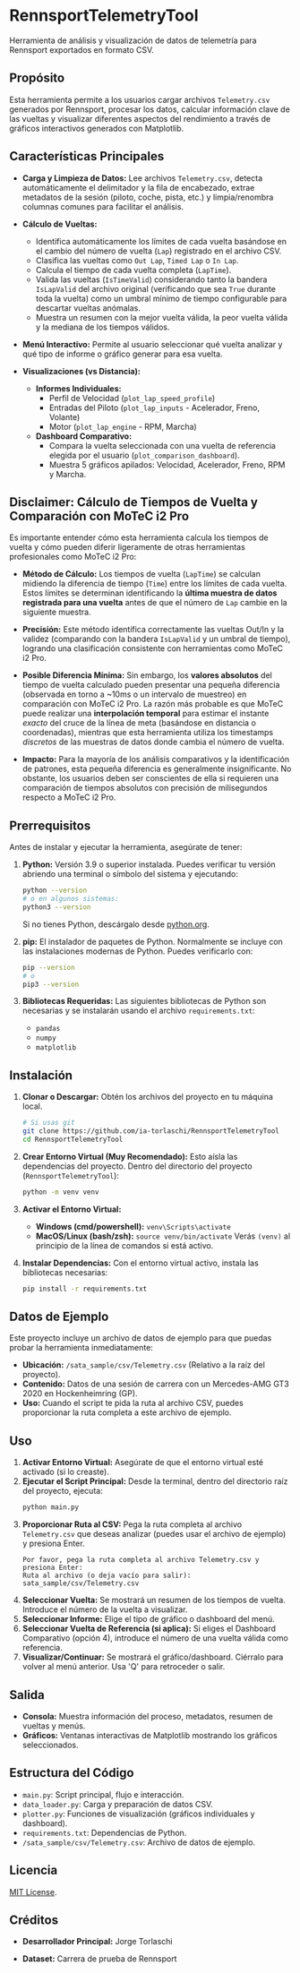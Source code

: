 # RennsportTelemetryTool

Herramienta de análisis y visualización de datos de telemetría para Rennsport exportados en formato CSV.

## Propósito

Esta herramienta permite a los usuarios cargar archivos `Telemetry.csv` generados por Rennsport, procesar los datos, calcular información clave de las vueltas y visualizar diferentes aspectos del rendimiento a través de gráficos interactivos generados con Matplotlib.

## Características Principales

* **Carga y Limpieza de Datos:** Lee archivos `Telemetry.csv`, detecta automáticamente el delimitador y la fila de encabezado, extrae metadatos de la sesión (piloto, coche, pista, etc.) y limpia/renombra columnas comunes para facilitar el análisis.

* **Cálculo de Vueltas:**
    * Identifica automáticamente los límites de cada vuelta basándose en el cambio del número de vuelta (`Lap`) registrado en el archivo CSV.
    * Clasifica las vueltas como `Out Lap`, `Timed Lap` o `In Lap`.
    * Calcula el tiempo de cada vuelta completa (`LapTime`).
    * Valida las vueltas (`IsTimeValid`) considerando tanto la bandera `IsLapValid` del archivo original (verificando que sea `True` durante toda la vuelta) como un umbral mínimo de tiempo configurable para descartar vueltas anómalas.
    * Muestra un resumen con la mejor vuelta válida, la peor vuelta válida y la mediana de los tiempos válidos.

* **Menú Interactivo:** Permite al usuario seleccionar qué vuelta analizar y qué tipo de informe o gráfico generar para esa vuelta.

* **Visualizaciones (vs Distancia):**
    * **Informes Individuales:**
        * Perfil de Velocidad (`plot_lap_speed_profile`)
        * Entradas del Piloto (`plot_lap_inputs` - Acelerador, Freno, Volante)
        * Motor (`plot_lap_engine` - RPM, Marcha)
    * **Dashboard Comparativo:**
        * Compara la vuelta seleccionada con una vuelta de referencia elegida por el usuario (`plot_comparison_dashboard`).
        * Muestra 5 gráficos apilados: Velocidad, Acelerador, Freno, RPM y Marcha.

## Disclaimer: Cálculo de Tiempos de Vuelta y Comparación con MoTeC i2 Pro

Es importante entender cómo esta herramienta calcula los tiempos de vuelta y cómo pueden diferir ligeramente de otras herramientas profesionales como MoTeC i2 Pro:

* **Método de Cálculo:** Los tiempos de vuelta (`LapTime`) se calculan midiendo la diferencia de tiempo (`Time`) entre los límites de cada vuelta. Estos límites se determinan identificando la **última muestra de datos registrada para una vuelta** antes de que el número de `Lap` cambie en la siguiente muestra.

* **Precisión:** Este método identifica correctamente las vueltas Out/In y la validez (comparando con la bandera `IsLapValid` y un umbral de tiempo), logrando una clasificación consistente con herramientas como MoTeC i2 Pro.

* **Posible Diferencia Mínima:** Sin embargo, los **valores absolutos** del tiempo de vuelta calculado pueden presentar una pequeña diferencia (observada en torno a ~10ms o un intervalo de muestreo) en comparación con MoTeC i2 Pro. La razón más probable es que MoTeC puede realizar una **interpolación temporal** para estimar el instante *exacto* del cruce de la línea de meta (basándose en distancia o coordenadas), mientras que esta herramienta utiliza los timestamps *discretos* de las muestras de datos donde cambia el número de vuelta.

* **Impacto:** Para la mayoría de los análisis comparativos y la identificación de patrones, esta pequeña diferencia es generalmente insignificante. No obstante, los usuarios deben ser conscientes de ella si requieren una comparación de tiempos absolutos con precisión de milisegundos respecto a MoTeC i2 Pro.

## Prerrequisitos

Antes de instalar y ejecutar la herramienta, asegúrate de tener:

1.  **Python:** Versión 3.9 o superior instalada. Puedes verificar tu versión abriendo una terminal o símbolo del sistema y ejecutando:
    ```bash
    python --version
    # o en algunos sistemas:
    python3 --version
    ```
    Si no tienes Python, descárgalo desde [python.org](https://www.python.org/).

2.  **pip:** El instalador de paquetes de Python. Normalmente se incluye con las instalaciones modernas de Python. Puedes verificarlo con:
    ```bash
    pip --version
    # o
    pip3 --version
    ```

3.  **Bibliotecas Requeridas:** Las siguientes bibliotecas de Python son necesarias y se instalarán usando el archivo `requirements.txt`:
    * `pandas`
    * `numpy`
    * `matplotlib`

## Instalación

1.  **Clonar o Descargar:** Obtén los archivos del proyecto en tu máquina local.
    ```bash
    # Si usas git
    git clone https://github.com/ia-torlaschi/RennsportTelemetryTool
    cd RennsportTelemetryTool
    ```


2.  **Crear Entorno Virtual (Muy Recomendado):** Esto aísla las dependencias del proyecto. Dentro del directorio del proyecto (`RennsportTelemetryTool`):
    ```bash
    python -m venv venv
    ```

3.  **Activar el Entorno Virtual:**
    * **Windows (cmd/powershell):** `venv\Scripts\activate`
    * **MacOS/Linux (bash/zsh):** `source venv/bin/activate`
    Verás `(venv)` al principio de la línea de comandos si está activo.

4.  **Instalar Dependencias:** Con el entorno virtual activo, instala las bibliotecas necesarias:
    ```bash
    pip install -r requirements.txt
    ```

## Datos de Ejemplo

Este proyecto incluye un archivo de datos de ejemplo para que puedas probar la herramienta inmediatamente:

* **Ubicación:** `/sata_sample/csv/Telemetry.csv` (Relativo a la raíz del proyecto).
* **Contenido:** Datos de una sesión de carrera con un Mercedes-AMG GT3 2020 en Hockenheimring (GP).
* **Uso:** Cuando el script te pida la ruta al archivo CSV, puedes proporcionar la ruta completa a este archivo de ejemplo.

## Uso

1.  **Activar Entorno Virtual:** Asegúrate de que el entorno virtual esté activado (si lo creaste).
2.  **Ejecutar el Script Principal:** Desde la terminal, dentro del directorio raíz del proyecto, ejecuta:
    ```bash
    python main.py
    ```
3.  **Proporcionar Ruta al CSV:** Pega la ruta completa al archivo `Telemetry.csv` que deseas analizar (puedes usar el archivo de ejemplo) y presiona Enter.
    ```
    Por favor, pega la ruta completa al archivo Telemetry.csv y presiona Enter:
    Ruta al archivo (o deja vacío para salir): sata_sample/csv/Telemetry.csv
    ```
4.  **Seleccionar Vuelta:** Se mostrará un resumen de los tiempos de vuelta. Introduce el número de la vuelta a visualizar.
5.  **Seleccionar Informe:** Elige el tipo de gráfico o dashboard del menú.
6.  **Seleccionar Vuelta de Referencia (si aplica):** Si eliges el Dashboard Comparativo (opción 4), introduce el número de una vuelta válida como referencia.
7.  **Visualizar/Continuar:** Se mostrará el gráfico/dashboard. Ciérralo para volver al menú anterior. Usa 'Q' para retroceder o salir.

## Salida

* **Consola:** Muestra información del proceso, metadatos, resumen de vueltas y menús.
* **Gráficos:** Ventanas interactivas de Matplotlib mostrando los gráficos seleccionados.

## Estructura del Código

* `main.py`: Script principal, flujo e interacción.
* `data_loader.py`: Carga y preparación de datos CSV.
* `plotter.py`: Funciones de visualización (gráficos individuales y dashboard).
* `requirements.txt`: Dependencias de Python.
* `/sata_sample/csv/Telemetry.csv`: Archivo de datos de ejemplo.

## Licencia

[MIT License](https://opensource.org/licenses/MIT).

## Créditos

* **Desarrollador Principal:** Jorge Torlaschi

* **Dataset:** Carrera de prueba de Rennsport
